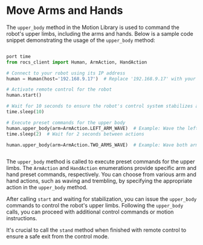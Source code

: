 <script>
const element = document.getElementById('markdown_box');
const height = window.getComputedStyle(element).height;
const video_box = document.getElementById('video_box');
video_box.style.height = height
</script>

# Move Arms and Hands

The `upper_body` method in the Motion Library is used to command the robot's upper limbs, including the arms and hands. Below is a sample code snippet demonstrating the usage of the `upper_body` method:

<div style="display:flex;width:100%;overflow:auto;justify-content:space-between">
  <div id="markdown_box">

```Python
port time
from rocs_client import Human, ArmAction, HandAction

# Connect to your robot using its IP address
human = Human(host='192.168.9.17')  # Replace '192.168.9.17' with your robot's actual IP

# Activate remote control for the robot
human.start()

# Wait for 10 seconds to ensure the robot's control system stabilizes after initiating the remote control command start().
time.sleep(10)

# Execute preset commands for the upper body
human.upper_body(arm=ArmAction.LEFT_ARM_WAVE)  # Example: Wave the left arm
time.sleep(2)  # Wait for 2 seconds between actions

human.upper_body(arm=ArmAction.TWO_ARMS_WAVE)  # Example: Wave both arms
```

</div>

  <div style="margin-left:5%">
    <video controls autoplay muted id="video_box">
      <source src="_media/move Arms and Hands.mp4" type="video/mp4">
    </video>
  </div>
</div>

The `upper_body` method is called to execute preset commands for the upper limbs. The `ArmAction` and `HandAction` enumerations provide specific arm and hand preset commands, respectively. You can choose from various arm and hand actions, such as waving and trembling, by specifying the appropriate action in the `upper_body` method.

After calling `start` and waiting for stabilization, you can issue the `upper_body` commands to control the robot's upper limbs. Following the `upper_body` calls, you can proceed with additional control commands or motion instructions. 

It's crucial to call the `stand` method when finished with remote control to ensure a safe exit from the control mode.

